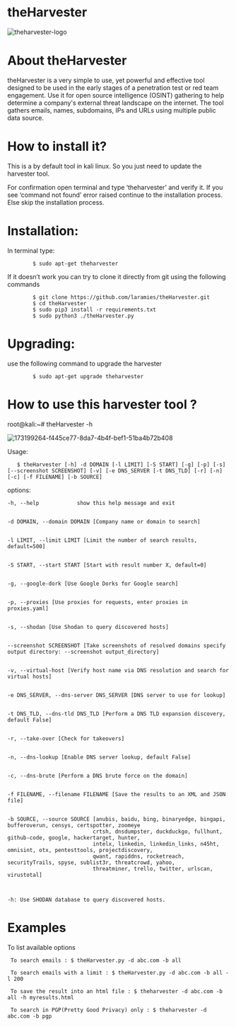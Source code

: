 # theHarvester

![theharvester-logo](https://user-images.githubusercontent.com/106522935/193584706-56b7fd19-5951-4161-bdc6-1963353ff286.svg)

# About theHarvester
theHarvester is a very simple to use, yet powerful and effective tool designed to be used in the early stages of a penetration test or red team engagement. Use it for open source intelligence (OSINT) gathering to help determine a company's external threat landscape on the internet. The tool gathers emails, names, subdomains, IPs and URLs using multiple public data source.

# How to install it?
This is a by default tool in kali linux. So you just need to update the harvester tool.

For confirmation open terminal and type ‘theharvester’ and verify it. If  you see ‘command not found’ error raised continue to the installation process. Else skip the installation process.

# Installation:
In terminal type:

            $ sudo apt-get theharvester
If it doesn’t work you can try to clone it directly from git using the following commands

            $ git clone https://github.com/laramies/theHarvester.git
            $ cd theHarvester
            $ sudo pip3 install -r requirements.txt
            $ sudo python3 ./theHarvester.py
            
# Upgrading:
use the following command to upgrade the harvester

            $ sudo apt-get upgrade theharvester

# How to use this harvester tool ?

 root@kali:~# theHarvester -h
 
![173199264-f445ce77-8da7-4b4f-bef1-51ba4b72b408](https://user-images.githubusercontent.com/106522935/193582052-78b3514f-b3ab-411c-83e1-fd8dfd4fa9b3.png)

Usage:

       $ theHarvester [-h] -d DOMAIN [-l LIMIT] [-S START] [-g] [-p] [-s] [--screenshot SCREENSHOT] [-v] [-e DNS_SERVER [-t DNS_TLD] [-r] [-n] [-c] [-f FILENAME] [-b SOURCE]


 options:

    -h, --help            show this help message and exit
   
   
    -d DOMAIN, --domain DOMAIN [Company name or domain to search]
               
               
    -l LIMIT, --limit LIMIT [Limit the number of search results, default=500]
         
         
    -S START, --start START [Start with result number X, default=0]
    
    
    -g, --google-dork [Use Google Dorks for Google search]
   
   
    -p, --proxies [Use proxies for requests, enter proxies in proxies.yaml]
   
   
    -s, --shodan [Use Shodan to query discovered hosts]
   
   
    --screenshot SCREENSHOT [Take screenshots of resolved domains specify output directory: --screenshot output_directory]
                
                
    -v, --virtual-host [Verify host name via DNS resolution and search for virtual hosts]
                   
                   
    -e DNS_SERVER, --dns-server DNS_SERVER [DNS server to use for lookup]
                      
                      
    -t DNS_TLD, --dns-tld DNS_TLD [Perform a DNS TLD expansion discovery, default False]
                
                
    -r, --take-over [Check for takeovers]
   
   
    -n, --dns-lookup [Enable DNS server lookup, default False]
  
  
    -c, --dns-brute [Perform a DNS brute force on the domain]
    
    
    -f FILENAME, --filename FILENAME [Save the results to an XML and JSON file]
                       
                       
    -b SOURCE, --source SOURCE [anubis, baidu, bing, binaryedge, bingapi, bufferoverun, censys, certspotter, zoomeye
                               crtsh, dnsdumpster, duckduckgo, fullhunt, github-code, google, hackertarget, hunter,                                    
                               intelx, linkedin, linkedin_links, n45ht, omnisint, otx, pentesttools, projectdiscovery,                                
                               qwant, rapiddns, rocketreach, securityTrails, spyse, sublist3r, threatcrowd, yahoo, 
                               threatminer, trello, twitter, urlscan, virustotal]
                               
     

    -h: Use SHODAN database to query discovered hosts.

# Examples
To list available options
        
        
     To search emails : $ theHarvester.py -d abc.com -b all
        
     To search emails with a limit : $ theHarvester.py -d abc.com -b all -l 200
        
     To save the result into an html file : $ theharvester -d abc.com -b all -h myresults.html
        
     To search in PGP(Pretty Good Privacy) only : $ theharvester -d abc.com -b pgp     
